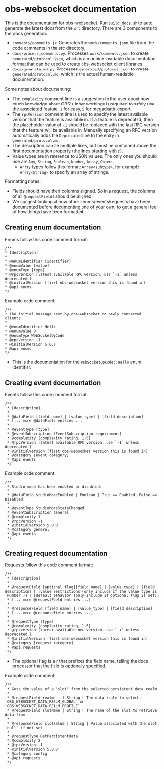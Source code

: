 # obs-websocket documentation

This is the documentation for obs-websocket. Run `build_docs.sh` to auto generate the latest docs from the `src` directory. There are 3 components to the docs generation:
- `comments/comments.js`: Generates the `work/comments.json` file from the code comments in the src directory.
- `docs/process_comments.py`: Processes `work/comments.json` to create `generated/protocol.json`, which is a machine-readable documentation format that can be used to create obs-websocket client libraries.
- `docs/generate_md.py`: Processes `generated/protocol.json` to create `generated/protocol.md`, which is the actual human-readable documentation.

Some notes about documenting:
- The `complexity` comment line is a suggestion to the user about how much knowledge about OBS's inner workings is required to safely use the associated feature. `1` for easy, `5` for megadeath-expert.
- The `rpcVersion` comment line is used to specify the latest available version that the feature is available in. If a feature is deprecated, then the placeholder value of `-1` should be replaced with the last RPC version that the feature will be available in. Manually specifying an RPC version automatically adds the `Deprecated` line to the entry in `generated/protocol.md`.
- The description can be multiple lines, but must be contained above the first documentation property (the lines starting with `@`).
- Value types are in reference to JSON values. The only ones you should use are `Any`, `String`, `Boolean`, `Number`, `Array`, `Object`.
  - `Array` types follow this format: `Array<subtype>`, for example `Array<String>` to specify an array of strings.

Formatting notes:
- Fields should have their columns aligned. So in a request, the columns of all `@requestField`s should be aligned.
- We suggest looking at how other enums/events/requests have been documented before documenting one of your own, to get a general feel of how things have been formatted.

## Creating enum documentation

Enums follow this code comment format:
```
/**
* [description]
*
* @enumIdentifier [identifier]
* @enumValue [value]
* @enumType [type]
* @rpcVersion [latest available RPC version, use `-1` unless deprecated.]
* @initialVersion [first obs-websocket version this is found in]
* @api enums
*/
```

Example code comment:
```
/**
* The initial message sent by obs-websocket to newly connected clients.
*
* @enumIdentifier Hello
* @enumValue 0
* @enumType WebSocketOpCode
* @rpcVersion -1
* @initialVersion 5.0.0
* @api enums
*/
```
- This is the documentation for the `WebSocketOpCode::Hello` enum identifier.

## Creating event documentation

Events follow this code comment format:
```
/**
 * [description]
 *
 * @dataField [field name] | [value type] | [field description]
 * [... more @dataField entries ...]
 *
 * @eventType [type]
 * @eventSubscription [EventSubscription requirement]
 * @complexity [complexity rating, 1-5]
 * @rpcVersion [latest available RPC version, use `-1` unless deprecated.]
 * @initialVersion [first obs-websocket version this is found in]
 * @category [event category]
 * @api events
 */
```

Example code comment:
```
/**
 * Studio mode has been enabled or disabled.
 *
 * @dataField studioModeEnabled | Boolean | True == Enabled, False == Disabled
 *
 * @eventType StudioModeStateChanged
 * @eventSubscription General
 * @complexity 1
 * @rpcVersion -1
 * @initialVersion 5.0.0
 * @category general
 * @api events
 */
```

## Creating request documentation

Requests follow this code comment format:
```
/**
 * [description]
 *
 * @requestField [optional flag][field name] | [value type] | [field description] | [value restrictions (only include if the value type is `Number`)] | [default behavior (only include if optional flag is set)]
 * [... more @requestField entries ...]
 *
 * @responseField [field name] | [value type] | [field description]
 * [... more @responseField entries ...]
 *
 * @requestType [type]
 * @complexity [complexity rating, 1-5]
 * @rpcVersion [latest available RPC version, use `-1` unless deprecated.]
 * @initialVersion [first obs-websocket version this is found in]
 * @category [request category]
 * @api requests
 */
```
- The optional flag is a `?` that prefixes the field name, telling the docs processor that the field is optionally specified.

Example code comment:
```
/**
 * Gets the value of a "slot" from the selected persistent data realm.
 *
 * @requestField realm    | String | The data realm to select. `OBS_WEBSOCKET_DATA_REALM_GLOBAL` or `OBS_WEBSOCKET_DATA_REALM_PROFILE`
 * @requestField slotName | String | The name of the slot to retrieve data from
 *
 * @responseField slotValue | String | Value associated with the slot. `null` if not set
 *
 * @requestType GetPersistentData
 * @complexity 2
 * @rpcVersion -1
 * @initialVersion 5.0.0
 * @category config
 * @api requests
 */
```
